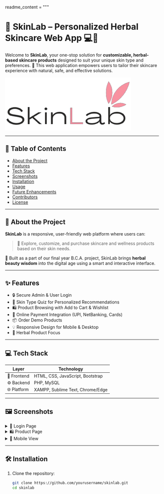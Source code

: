 readme_content = """
# 🌿 SkinLab – Personalized Herbal Skincare Web App 💻🧴

Welcome to **SkinLab**, your one-stop solution for **customizable, herbal-based skincare products** designed to suit your unique skin type and preferences. 🌸 This web application empowers users to tailor their skincare experience with natural, safe, and effective solutions.

![SkinLab Banner](./assets/images/Logo.png)

---

## 📌 Table of Contents

- [About the Project](#about-the-project)
- [Features](#features)
- [Tech Stack](#tech-stack)
- [Screenshots](#screenshots)
- [Installation](#installation)
- [Usage](#usage)
- [Future Enhancements](#future-enhancements)
- [Contributors](#contributors)
- [License](#license)

---

## 📖 About the Project

**SkinLab** is a responsive, user-friendly web platform where users can:

> 🌱 Explore, customize, and purchase skincare and wellness products based on their skin needs.

🎯 Built as a part of our final year B.C.A. project, SkinLab brings **herbal beauty wisdom** into the digital age using a smart and interactive interface.

---

## ✨ Features

- 🔒 Secure Admin & User Login
- 🧪 Skin Type Quiz for Personalized Recommendations
- 🛍️ Product Browsing with Add to Cart & Wishlist
- 🧾 Online Payment Integration (UPI, NetBanking, Cards)
- 📦 Order Demo Products
- 💡 Responsive Design for Mobile & Desktop
- 🌼 Herbal Product Focus

---

## 💻 Tech Stack

| Layer        | Technology                         |
|--------------|-------------------------------------|
| 💅 Frontend  | HTML, CSS, JavaScript, Bootstrap    |
| ⚙️ Backend   | PHP, MySQL                          |
| 🌐 Platform  | XAMPP, Sublime Text, Chrome/Edge    |

---

## 🖼️ Screenshots

<details>
  <summary>🔑 Login Page</summary>
  <img src="./screenshots/login.png" alt="Login Screen" width="500"/>
</details>

<details>
  <summary>🛍️ Product Page</summary>
  <img src="./screenshots/products.png" alt="Product Screen" width="500"/>
</details>

<details>
  <summary>📱 Mobile View</summary>
  <img src="./screenshots/mobile.png" alt="Mobile View" width="500"/>
</details>

---

## 🛠️ Installation

1. Clone the repository:
   ```bash
   git clone https://github.com/yourusername/skinlab.git
   cd skinlab
